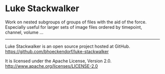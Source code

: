Luke Stackwalker
================

Work on nested subgroups of groups of files with the aid of the force.
Especially useful for larger sets of image files ordered by timepoint,
channel, volume ...


----------

Luke Stackwalker is an open source project hosted at GitHub.  
https://github.com/bhoeckendorf/luke-stackwalker

It is licensed under the Apache License, Version 2.0.  
http://www.apache.org/licenses/LICENSE-2.0